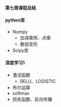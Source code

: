 #### 第七周课程总结

#### python库

- Numpy
  - 加减乘除、点乘
  - 数组变形
- Scipy库



#### 深度学习1

- 激活函数
  - RELU、LOGISTIC
- 布尔运算
- softmax
- 损失函数、反向传播